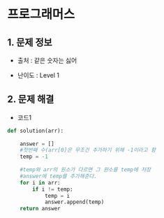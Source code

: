# 프로그래머스  

## 1. 문제 정보

- 출처 : 같은 숫자는 싫어

- 난이도 : Level 1

## 2. 문제 해결

- 코드1 
```python
def solution(arr):
    
    answer = []
    #첫번째 수(arr[0]은 무조건 추가하기 위해 -1이라고 함
    temp = -1
    
    #temp와 arr의 원소가 다르면 그 원소를 temp에 저장
    #answer에 temp를 추가해준다.
    for i in arr:
        if i != temp:
            temp = i
            answer.append(temp)
    return answer
```   
